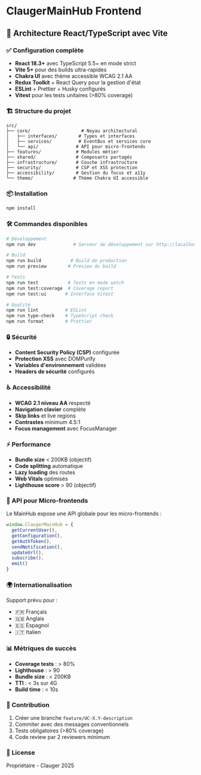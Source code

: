 # ClaugerMainHub Frontend

## 🚀 Architecture React/TypeScript avec Vite

### ✅ Configuration complète

- **React 18.3+** avec TypeScript 5.5+ en mode strict
- **Vite 5+** pour des builds ultra-rapides
- **Chakra UI** avec thème accessible WCAG 2.1 AA
- **Redux Toolkit** + React Query pour la gestion d'état
- **ESLint** + Prettier + Husky configurés
- **Vitest** pour les tests unitaires (>80% coverage)

### 🏗️ Structure du projet

```
src/
├── core/                   # Noyau architectural
│   ├── interfaces/        # Types et interfaces
│   ├── services/          # EventBus et services core
│   └── api/              # API pour micro-frontends
├── features/             # Modules métier
├── shared/               # Composants partagés
├── infrastructure/       # Couche infrastructure
├── security/             # CSP et XSS protection
├── accessibility/        # Gestion du focus et a11y
└── theme/               # Thème Chakra UI accessible
```

### 📦 Installation

```bash
npm install
```

### 🛠️ Commandes disponibles

```bash
# Développement
npm run dev              # Serveur de développement sur http://localhost:3000

# Build
npm run build           # Build de production
npm run preview        # Preview du build

# Tests
npm run test           # Tests en mode watch
npm run test:coverage  # Coverage report
npm run test:ui       # Interface Vitest

# Qualité
npm run lint          # ESLint
npm run type-check    # TypeScript check
npm run format        # Prettier
```

### 🔒 Sécurité

- **Content Security Policy (CSP)** configurée
- **Protection XSS** avec DOMPurify
- **Variables d'environnement** validées
- **Headers de sécurité** configurés

### ♿ Accessibilité

- **WCAG 2.1 niveau AA** respecté
- **Navigation clavier** complète
- **Skip links** et live regions
- **Contrastes** minimum 4.5:1
- **Focus management** avec FocusManager

### ⚡ Performance

- **Bundle size** < 200KB (objectif)
- **Code splitting** automatique
- **Lazy loading** des routes
- **Web Vitals** optimisés
- **Lighthouse score** > 90 (objectif)

### 🔌 API pour Micro-frontends

Le MainHub expose une API globale pour les micro-frontends :

```typescript
window.ClaugerMainHub = {
  getCurrentUser(),
  getConfiguration(),
  getAuthToken(),
  sendNotification(),
  updateUrl(),
  subscribe(),
  emit()
}
```

### 🌍 Internationalisation

Support prévu pour :
- 🇫🇷 Français
- 🇬🇧 Anglais
- 🇪🇸 Espagnol
- 🇮🇹 Italien

### 📊 Métriques de succès

- **Coverage tests** : > 80%
- **Lighthouse** : > 90
- **Bundle size** : < 200KB
- **TTI** : < 3s sur 4G
- **Build time** : < 10s

### 🤝 Contribution

1. Créer une branche `feature/UC-X.Y-description`
2. Commiter avec des messages conventionnels
3. Tests obligatoires (>80% coverage)
4. Code review par 2 reviewers minimum

### 📝 License

Propriétaire - Clauger 2025